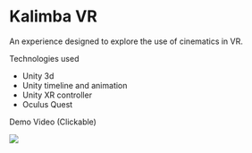 # Kalimba VR

An experience designed to explore the use of cinematics in VR. 

Technologies used
* Unity 3d
* Unity timeline and animation
* Unity XR controller
* Oculus Quest


Demo Video (Clickable)

[![](http://img.youtube.com/vi/Xo5qzk8Ul-M/0.jpg)](https://youtu.be/Xo5qzk8Ul-M?t=14 "Demo Video")


